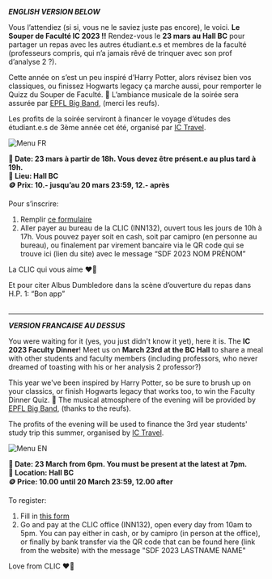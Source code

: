 ***ENGLISH VERSION BELOW***

Vous l’attendiez (si si, vous ne le saviez juste pas encore), le voici. **Le Souper de Faculté IC 2023 !!** Rendez-vous le **23 mars au Hall BC** pour partager un repas avec les autres étudiant.e.s et membres de la faculté (professeurs compris, qui n’a jamais rêvé de trinquer avec son prof d’analyse 2 ?). 

Cette année on s’est un peu inspiré d’Harry Potter, alors révisez bien vos classiques, ou finissez Hogwarts legacy ça marche aussi, pour remporter le Quizz du Souper de Faculté. 🧙 L’ambiance musicale de la soirée sera assurée par [EPFL Big Band](https://musical.epfl.ch/fr/big-band/), (merci les reufs).

Les profits de la soirée serviront à financer le voyage d’études des étudiant.e.s de 3ème année cet été, organisé par [IC Travel](https://clic.epfl.ch/commissions/ic-travel/).

![Menu FR](/news/48/menu_fr.png "")

**📅 Date: 23 mars à partir de 18h. Vous devez être présent.e au plus tard à 19h. <br>
📍 Lieu:  Hall BC <br>
🪙 Prix:   10.- jusqu’au 20 mars 23:59, 12.- après**

Pour s’inscrire:
1. Remplir [ce formulaire](https://forms.gle/Azd7wfgvvJapL6Zz9)
2. Aller payer au bureau de la CLIC (INN132), ouvert tous les jours de 10h à 17h. Vous pouvez payer soit en cash, soit par camipro (en personne au bureau), ou finalement par virement bancaire via le QR code qui se trouve ici (lien du site) avec le message “SDF 2023 NOM PRÉNOM”

La CLIC qui vous aime ❤️💙

Et pour citer Albus Dumbledore dans la scène d’ouverture du repas dans H.P. 1: “Bon app”
<br><br>

___
***VERSION FRANCAISE AU DESSUS***

You were waiting for it (yes, you just didn't know it yet), here it is. The **IC 2023 Faculty Dinner**! Meet us on **March 23rd at the BC Hall** to share a meal with other students and faculty members (including professors, who never dreamed of toasting with his or her analysis 2 professor?)

This year we've been inspired by Harry Potter, so be sure to brush up on your classics, or finish Hogwarts legacy that works too, to win the Faculty Dinner Quiz. 🧙 The musical atmosphere of the evening will be provided by [EPFL Big Band](https://musical.epfl.ch/fr/big-band/), (thanks to the reufs).

The profits of the evening will be used to finance the 3rd year students' study trip this summer, organised by [IC Travel](https://clic.epfl.ch/commissions/ic-travel/).

![Menu EN](/news/48/menu_en.png "")

**📅 Date: 23 March from 6pm. You must be present at the latest at 7pm. <br>
📍 Location: Hall BC <br>
🪙 Price: 10.00 until 20 March 23:59, 12.00 after**

To register:
1. Fill in [this form](https://forms.gle/Azd7wfgvvJapL6Zz9)
2. Go and pay at the CLIC office (INN132), open every day from 10am to 5pm. You can pay either in cash, or by camipro (in person at the office), or finally by bank transfer via the QR code that can be found here (link from the website) with the message "SDF 2023 LASTNAME NAME"

Love from CLIC ❤️💙